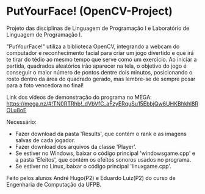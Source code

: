 # PutYourFace! (OpenCV-Project)
Projeto das disciplinas de Linguagem de Programação I e Laboratório de Linguagem de Programação I.

"PutYourFace!" utiliza a biblioteca OpenCV, integrando a webcam do computador e reconhecimento facial para criar um jogo divertido e que irá te tirar do tédio ao mesmo tempo que serve como um exercicío. Ao iniciar a partida, quadrados aleatórios irão aparecer na tela, o objetivo do jogo é conseguir o maior número de pontos dentre dois minutos, posicionando o rosto dentro da área do quadrado gerado, mas lembre-se de sempre posar para a foto vencedora no final!

Link dos vídeos de demonstração do programa no MEGA: https://mega.nz/#!TN0RTRhb!_dVbVfC_aFzyERquSu15EbbjQw6UHKBhkhl8ROLu8oE

Necessário:
- Fazer download da pasta 'Results', que contém o rank e as imagens salvas de cada jogador.
- Fazer download dos arquivos da classe 'Player'.
- Se estiver no Windows, baixar o código principal 'windowsgame.cpp' e a pasta 'Efeitos', que contém os efeitos sonoros usados no programa.
- Se estiver no Linux, baixar o código principal 'linuxgame.cpp'.



Feito pelos alunos André Hugo(P2) e Eduardo Luiz(P2) do curso de Engenharia de Computação da UFPB.
